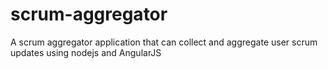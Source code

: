 scrum-aggregator
================

A scrum aggregator application that can collect and aggregate user scrum updates using nodejs and AngularJS
